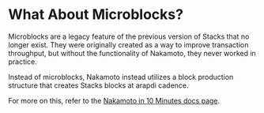 # What About Microblocks?

Microblocks are a legacy feature of the previous version of Stacks that no longer exist. They were originally created as a way to improve transaction throughput, but without the functionality of Nakamoto, they never worked in practice.

Instead of microblocks, Nakamoto instead utilizes a block production structure that creates Stacks blocks at arapdi cadence.

For more on this, refer to the [Nakamoto in 10 Minutes docs page](../nakamoto-in-10-minutes.md).
